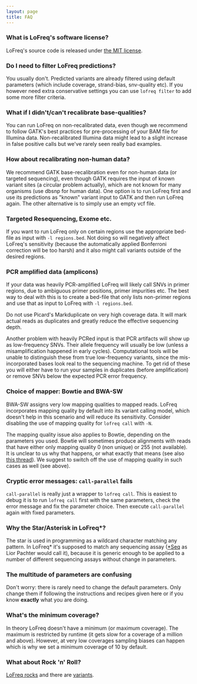 ```yaml
---
layout: page
title: FAQ
---
```


### What is LoFreq's software license?

LoFreq's source code is released under [the MIT license](http://opensource.org/licenses/MIT).


### Do I need to filter LoFreq predictions?

You usually don't. Predicted variants are already filtered using
default parameters (which include coverage, strand-bias, snv-quality
etc). If you however need extra conservative settings you can use
`lofreq filter` to add some more filter criteria.

### What if I didn't/can't recalibrate base-qualities?

You can run LoFreq on non-recalibrated data, even though we recommend
to follow GATK's best practices for pre-processing of your BAM file
for Illumina data. Non-recalibrated Illumina data might lead to a
slight increase in false positive calls but we've rarely seen really bad
examples.

### How about recalibrating non-human data?

We recommend GATK base-recalibration even for non-human data (or
targeted sequencing), even though GATK requires the input of known
variant sites (a circular problem actually), which are not known for
many organisms (use dbsnp for human data). One option is to run LoFreq
first and use its predictions as "known" variant input to GATK and
then run LoFreq again. The other alternative is to simply use an empty
vcf file.

### Targeted Resequencing, Exome etc.

If you want to run LoFreq only on certain regions use the appropriate
bed-file as input with `-l regions.bed`. Not doing so will negatively
affect LoFreq's sensitivity (because the automatically applied
Bonferroni correction will be too harsh) and it also might call variants
outside of the desired regions.

### PCR amplified data (amplicons)

If your data was heavily PCR-amplified LoFreq will likely call SNVs in
primer regions, due to ambiguous primer positions, primer impurities
etc. The best way to deal with this is to create a bed-file that only
lists non-primer regions and use that as input to LoFreq with `-l
regions.bed`.

Do not use Picard's Markduplicate on very high coverage data. It will
mark actual reads as duplicates and greatly reduce the effective
sequencing depth.

Another problem with heavily PCRed input is that PCR artifacts will
show up as low-frequency SNVs. Their allele frequency will usually be
low (unless a misamplification happened in early cycles).
Computational tools will be unable to distinguish these from true
low-frequency variants, since the mis-incorporated bases look real to
the sequencing machine. To get rid of these you will either have to
run your samples in duplicates (before amplification) or remove SNVs
below the expected PCR error frequency.

### Choice of mapper: Bowtie and BWA-SW

BWA-SW assigns very low mapping qualities to mapped reads. LoFreq
incorporates mapping quality by default into its variant calling
model, which doesn't help in this scenario and will reduce its
sensitivity. Consider disabling the use of mapping quality for `lofreq
call` with `-N`.

The mapping quality issue also applies to Bowtie, depending on the
parameters you used. Bowtie will sometimes produce alignments with
reads that have either only mapping quality 0 (non unique) or 255 (not
available). It is unclear to us why that happens, or what exactly that
means (see also
[this thread](http://seqanswers.com/forums/showthread.php?t=3142)).
We suggest to switch off the use of mapping quality in such
cases as well (see above).

### Cryptic error messages: `call-parallel` fails

`call-parallel` is really just a wrapper to `lofreq call`.
This is easiest to debug it is to run `lofreq call`
first with the same parameters, check the error message and fix the
parameter choice. Then execute `call-parallel` again with fixed
parameters.

### Why the Star/Asterisk in LoFreq*?


The star is used in programming as a wildcard character matching
any pattern. In LoFreq* it's supposed to match any sequencing assay
([*Seq](http://liorpachter.wordpress.com/2013/08/19/genesis-of-seq/)
as Lior Pachter would call it), because it is generic enough to
be applied to a number of different sequencing assays without change
in parameters.

### The multitude of parameters are confusing

Don't worry: there is rarely need to change the default parameters.
Only change them if following the instructions and recipes given here
or if you know **exactly** what you are doing.

### What's the minimum coverage?

In theory LoFreq doesn't have a minimum (or maximum coverage). The
maximum is restricted by runtime (it gets slow for a coverage of a
million and above). However, at very low coverages sampling biases can
happen which is why we set a minimum coverage of 10 by default.


### What about Rock 'n' Roll?

[LoFreq rocks](http://www.last.fm/music/Lofreq) and there are [variants](http://www.last.fm/music/Lo+Freq).
